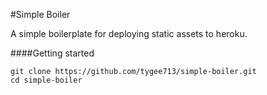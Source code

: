 #Simple Boiler

A simple boilerplate for deploying static assets to heroku.

####Getting started

```shell
git clone https://github.com/tygee713/simple-boiler.git
cd simple-boiler
```